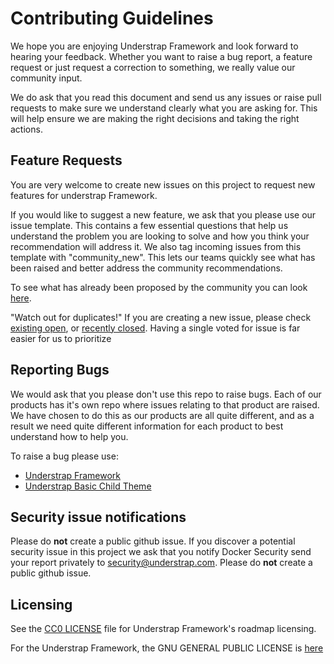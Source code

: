 # Contributing Guidelines
We hope you are enjoying Understrap Framework and look forward to hearing your feedback. Whether you want to raise a bug report, a feature request or just request a correction to something, we really value our community input.

We do ask that you read this document and send us any issues or raise pull requests to make sure we understand clearly what you are asking for. This will help ensure we are making the right decisions and taking the right actions.

## Feature Requests
You are very welcome to create new issues on this project to request new features for understrap Framework.

If you would like to suggest a new feature, we ask that you please use our issue template. This contains a few essential questions that help us understand the problem you are looking to solve and how you think your recommendation will address it. We also tag incoming issues from this template with "community_new". This lets our teams quickly see what has been raised and better address the community recommendations.

To see what has already been proposed by the community you can look [here](https://github.com/understrap/understrap-roadmap/labels/community_new).

"Watch out for duplicates!" If you are creating a new issue, please check [existing open](https://github.com/understrap/understrap-roadmap/issues), or [recently closed](https://github.com/understrap/understrap-roadmap/issues?utf8=%E2%9C%93&q=is%3Aissue%20is%3Aclosed%20). Having a single voted for issue is far easier for us to prioritize 

## Reporting Bugs
We would ask that you please don't use this repo to raise bugs. Each of our products has it's own repo where issues relating to that product are raised. We have chosen to do this as our products are all quite different, and as a result we need quite different information for each product to best understand how to help you.

To raise a bug please use:
* [Understrap Framework](https://github.com/understrap/understrap/issues/new)
* [Understrap Basic Child Theme ](https://github.com/understrap/understrap-child/issues/new)

## Security issue notifications
Please do **not** create a public github issue.
If you discover a potential security issue in this project we ask that you notify Docker Security send your report privately to security@understrap.com. Please do **not** create a public github issue.

## Licensing
See the [CC0 LICENSE](https://github.com/understrap/understrap-roadmap/blob/main/LICENSE.txt) file for Understrap Framework's roadmap licensing.

For the Understrap Framework, the GNU GENERAL PUBLIC LICENSE is [here](https://github.com/understrap/understrap/blob/main/LICENSE.md)